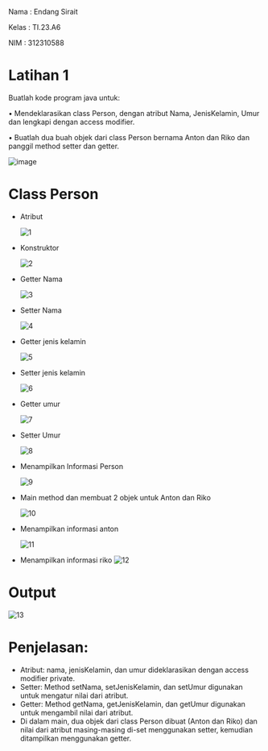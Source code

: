 
Nama  : Endang Sirait

Kelas : TI.23.A6

NIM   : 312310588

# Latihan 1
Buatlah kode program java untuk:

• Mendeklarasikan class Person, dengan
atribut Nama, JenisKelamin, Umur dan
lengkapi dengan access modifier.

• Buatlah dua buah objek dari class Person
bernama Anton dan Riko dan panggil
method setter dan getter.

![image](https://github.com/user-attachments/assets/91aa6572-8ba9-46be-bd3f-e45e1e4f68ce)

# Class Person
* Atribut
  
  ![1](https://github.com/user-attachments/assets/781b28aa-73bf-402b-9795-7d92c133a1d0)

* Konstruktor
  
  ![2](https://github.com/user-attachments/assets/d827a3ff-431d-436b-9d24-8c504762582f)

* Getter Nama
  
    ![3](https://github.com/user-attachments/assets/d4ed28b9-30ec-4a92-a81e-678bad5f88bd)

* Setter Nama
  
  ![4](https://github.com/user-attachments/assets/ab80b623-5ae6-46c5-945a-39318533d848)

* Getter jenis kelamin
  
  ![5](https://github.com/user-attachments/assets/8abe6382-8d19-42c8-8eec-4241ce1e9cad)

* Setter jenis kelamin
  
    ![6](https://github.com/user-attachments/assets/64c7d2f8-0a91-4db8-8cf8-a661b4478bea)

* Getter umur
  
    ![7](https://github.com/user-attachments/assets/f41bf4dc-d616-4324-8a5c-acd59a0ffc56)

* Setter Umur
  
  ![8](https://github.com/user-attachments/assets/3c8db3de-4907-44cc-8e2c-335a6c29f5a2)

* Menampilkan Informasi Person
  
     ![9](https://github.com/user-attachments/assets/7862e400-de78-46da-925a-0f752b52c0f4)

*  Main method dan membuat 2 objek untuk Anton dan Riko
  
   ![10](https://github.com/user-attachments/assets/ca33b187-fac4-4356-a1ed-1c7a0fbde4e1)

* Menampilkan informasi anton
  
   ![11](https://github.com/user-attachments/assets/af472412-50c7-4928-899e-b0d2d9bcf803)

* Menampilkan informasi riko
  ![12](https://github.com/user-attachments/assets/9c0cbfb3-fdf8-4650-b0b2-0f7a65b74c83)


# Output

![13](https://github.com/user-attachments/assets/176b1f39-0bfc-4b7d-8cab-610e572c48f5)

# Penjelasan:
* Atribut: nama, jenisKelamin, dan umur dideklarasikan dengan access modifier private.
* Setter: Method setNama, setJenisKelamin, dan setUmur digunakan untuk mengatur nilai dari atribut.
* Getter: Method getNama, getJenisKelamin, dan getUmur digunakan untuk mengambil nilai dari atribut.
* Di dalam main, dua objek dari class Person dibuat (Anton dan Riko) dan nilai dari atribut masing-masing di-set menggunakan setter, kemudian ditampilkan menggunakan getter.





      





